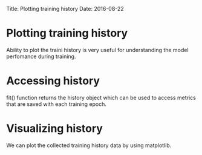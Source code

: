 Title: Plotting training history
Date: 2016-08-22


# Plotting training history

Ability to plot the traini history is very useful for understanding the model perfomance during training.

# Accessing history
fit() function returns the history object which can be used to access metrics that are saved with each training epoch.

# Visualizing history

We can plot the collected training history data by using matplotlib.

